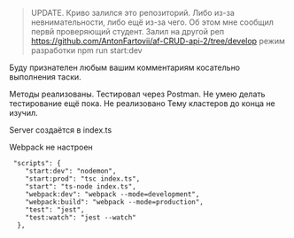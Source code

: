 
>UPDATE. Криво залился это репозиторий. Либо из-за невнимательности, либо ещё из-за чего.
Об этом мне сообщил первй проверяющий студент.
Залил на другой реп https://github.com/AntonFartovii/af-CRUD-api-2/tree/develop
режим разработки npm run start:dev


Буду признателен любым вашим комментариям косательно выполнения таски.

Методы реализованы. Тестировал через Postman.
Не умею делать тестирование ещё пока. Не реализовано
Тему кластеров до конца не изучил.

Server создаётся в index.ts

Webpack не настроен
```
 "scripts": {
    "start:dev": "nodemon",
    "start:prod": "tsc index.ts",
    "start": "ts-node index.ts",
    "webpack:dev": "webpack --mode=development",
    "webpack:build": "webpack --mode=production",
    "test": "jest",
    "test:watch": "jest --watch"
  },
```

